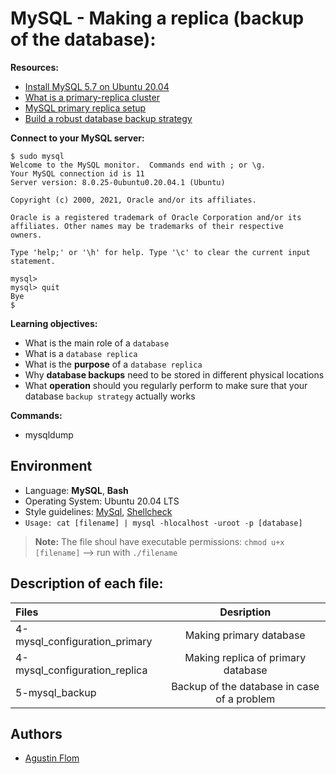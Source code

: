 # MySQL - Making a replica (backup of the database):

**Resources:**

* [Install MySQL 5.7 on Ubuntu 20.04](https://computingforgeeks.com/how-to-install-mysql-on-ubuntu-focal/)
* [What is a primary-replica cluster](https://www.digitalocean.com/community/tutorials/how-to-choose-a-redundancy-plan-to-ensure-high-availability#sql-replication)
* [MySQL primary replica setup](https://www.digitalocean.com/community/tutorials/how-to-set-up-replication-in-mysql)
* [Build a robust database backup strategy](https://www.databasejournal.com/ms-sql/developing-a-sql-server-backup-strategy/)

**Connect to your MySQL server:**

```
$ sudo mysql
Welcome to the MySQL monitor.  Commands end with ; or \g.
Your MySQL connection id is 11
Server version: 8.0.25-0ubuntu0.20.04.1 (Ubuntu)

Copyright (c) 2000, 2021, Oracle and/or its affiliates.

Oracle is a registered trademark of Oracle Corporation and/or its
affiliates. Other names may be trademarks of their respective
owners.

Type 'help;' or '\h' for help. Type '\c' to clear the current input statement.

mysql>
mysql> quit
Bye
$
```

**Learning objectives:**

* What is the main role of a ``database``
* What is a ``database replica``
* What is the **purpose** of a ``database replica``
* Why **database backups** need to be stored in different physical locations
* What **operation** should you regularly perform to make sure that your database ``backup strategy`` actually works

**Commands:**

* mysqldump

## Environment

* Language: **MySQL**, **Bash**
* Operating System: Ubuntu 20.04 LTS
* Style guidelines: [MySql](https://dev.mysql.com/doc/refman/8.0/en/sql-statements.html), [Shellcheck](https://github.com/koalaman/shellcheck)
* ```Usage: cat [filename] | mysql -hlocalhost -uroot -p [database]```
> **Note:** The file shoul have executable permissions: ``chmod u+x [filename]`` --> run with ``./filename``

## Description of each file:

| Files          |Desription
|:----------------|:-------------------------------:|
|4-mysql_configuration_primary |Making primary database
|4-mysql_configuration_replica |Making replica of primary database
|5-mysql_backup |Backup of the database in case of a problem

## Authors

* [Agustin Flom](https://github.com/agusfl)
